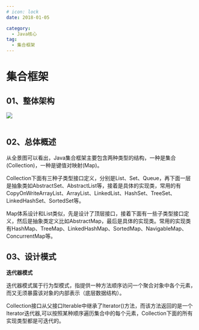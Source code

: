 ```yaml
---
# icon: lock
date: 2018-01-05

category:
  - Java核心
tag:
  - 集合框架
---
```


# 集合框架
## 01、整体架构
 <img src="http://cdn.gydblog.com/images/java/collections/overview.gif"  style="zoom: 100%;margin:0 auto;display:block"/><br/>

## 02、总体概述
从全景图可以看出，Java集合框架主要包含两种类型的结构，一种是集合(Collection)，一种是键值对映射(Map)。  

Collection下面有三种子类型接口定义，分别是List、Set、Queue，再下面一层是抽象类如AbstractSet、AbstractList等，接着是具体的实现类，常用的有CopyOnWriteArrayList、ArrayList、LinkedList、HashSet、TreeSet、LinkedHashSet、SortedSet等。  

Map体系设计和List类似，先是设计了顶层接口，接着下面有一些子类型接口定义，然后是抽象类定义比如AbstractMap，最后是具体的实现类。常用的实现类有HashMap、TreeMap、LinkedHashMap、SortedMap、NavigableMap、ConcurrentMap等。

## 03、设计模式

**迭代器模式**  

迭代器模式属于行为型模式，指提供一种方法顺序访问一个聚合对象中各个元素，而又无须暴露该对象的内部表示（底层数据结构）。  

Collection接口从父接口Iterable中继承了Iterator()方法，而该方法返回的是一个Iterator迭代器,可以按照某种顺序遍历集合中的每个元素，Collection下面的所有实现类型都是可迭代的。


